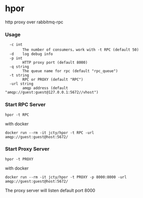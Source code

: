 # hpor
http proxy over rabbitmq-rpc

### Usage
```
  -c int
        The number of consumers，work with -t RPC (default 50)
  -d    log debug info
  -p int
        HTTP proxy port (default 8000)
  -q string
        The queue name for rpc (default "rpc_queue")
  -t string
        RPC or PROXY (default "RPC")
  -url string
        amqp address (default "amqp://guest:guest@127.0.0.1:5672//vhost")
```

### Start RPC Server
```
hpor -t RPC
```
with docker
```
docker run --rm -it jcty/hpor -t RPC -url amqp://guest:guest@host:5672/
```

### Start Proxy Server
```
hpor -t PROXY
```
with docker
```
docker run --rm -it jcty/hpor -t PROXY -p 8000:8000 -url amqp://guest:guest@host:5672/
```

The proxy server will listen default port 8000